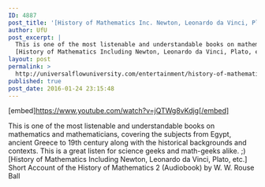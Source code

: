 ```yaml
---
ID: 4887
post_title: '[History of Mathematics Inc. Newton, Leonardo da Vinci, Plato] Short History of Mathematics 2'
author: UfU
post_excerpt: |
  This is one of the most listenable and understandable books on mathematics and mathematicians, covering the subjects from Egypt, ancient Greece to 19th century along with the historical backgrounds and contexts. This is a great listen for science geeks and math-geeks alike. ;)
  [History of Mathematics Including Newton, Leonardo da Vinci, Plato, etc.] Short Account of the History of Mathematics 2 (Audiobook) by W. W. Rouse Ball
layout: post
permalink: >
  http://universalflowuniversity.com/entertainment/history-of-mathematics-inc-newton-leonardo-da-vinci-plato-short-history-of-mathematics-2/
published: true
post_date: 2016-01-24 23:15:48
---
```

[embed]https://www.youtube.com/watch?v=jQTWg8vKdjg[/embed]<br>
<p>This is one of the most listenable and understandable books on mathematics and mathematicians, covering the subjects from Egypt, ancient Greece to 19th century along with the historical backgrounds and contexts. This is a great listen for science geeks and math-geeks alike. ;) 
[History of Mathematics Including Newton, Leonardo da Vinci, Plato, etc.] Short Account of the History of Mathematics 2 (Audiobook) by W. W. Rouse Ball</p>